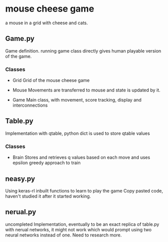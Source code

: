 # mouse cheese game

a mouse in a grid with cheese and cats.

## Game.py
Game definition. running game class directly gives human playable version of the game.

### Classes

- Grid
Grid of the mouse cheese game

- Mouse
Movements are transferred to mouse and state is updated by it.

- Game
Main class, with movement, score tracking, display and interconnections

## Table.py
Implementation with qtable, python dict is used to store qtable values

### Classes

- Brain
Stores and retrieves q values based on each move and uses epsilon greedy approach to train

## neasy.py
Using keras-rl inbuilt functions to learn to play the game
Copy pasted code, haven't studied it after it started working.

## nerual.py
uncompleted Implementation, eventually to be an exact replica of table.py with nerual networks, it might not work which would prompt using two neural networks instead of one.
Need to research more.
